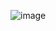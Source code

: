 ![image](https://github.com/365rafael/Pokedex/assets/97065934/8b2d2c48-4001-4e88-9fb2-203b24a0e3bb)
